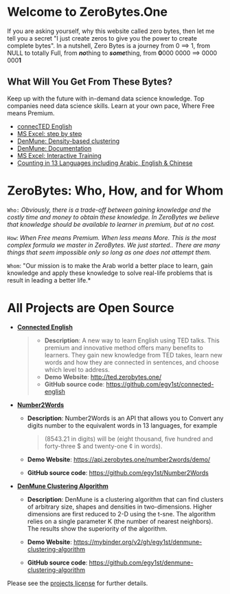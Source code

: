 # Welcome to ZeroBytes.One

If you are asking yourself, why this website called zero bytes, then let me tell you a secret "I just create zeros to give you the power to create complete bytes". In a nutshell, Zero Bytes is a journey from 0 ==> 1, from NULL to totally Full, from ***no***thing to ***some***thing, from **0**000 0000  ==>  0000 000**1** 

## What Will You Get From These Bytes?

Keep up with the future with in-demand data science knowledge. Top companies need data science skills. Learn at your own pace, Where Free means Premium.

- [connecTED English](http://ted.zerobytes.one)
- [MS Excel: step by step](https://excel.zerobytes.one)
- [DenMune: Density-based clustering](https://github.com/egy1st/denmune-clustering-algorithm)
- [DenMune: Documentation](https://docs.zerobytes.one)
- [MS Excel: Interactive Training](https://quiz.zerobytes.one/)
- [Counting in 13 Languages including Arabic, English & Chinese](https://api.zerobytes.one/number2words/demo/)


# ZeroBytes: Who, How, and for Whom

`Who:` *Obviously, there is a trade-off between gaining knowledge and the costly time and money to obtain these knowledge. In ZeroBytes we believe that knowledge should be available to learner in premium, but at no cost.*

`How`: *When Free means Premium. When less means More. This is the most complex formula we master in ZeroBytes. We just started.. There are many things that seem impossible only so long as one does not attempt them.*

`Whom`: "Our mission is to make the Arab world a better place to learn, gain knowledge and apply these knowledge to solve real-life problems that is result in leading a better life.*


# All Projects are Open Source
- **<u>Connected English</u>**

  > - **Description**: A new way to learn English using TED talks. This premium and innovative method offers many benefits to learners. They gain new knowledge from TED takes, learn new words and how they are connected in sentences, and choose which level to address.
  > - **Demo Website**: http://ted.zerobytes.one/
  > - **GitHub source code**: https://github.com/egy1st/connected-english

- **<u>Number2Words</u>**
  
  - **Description**: Number2Words is an API that allows you to Convert any digits number to the equivalent words in 13 languages, for example
  
    > (8543.21 in digits) will be (eight thousand, five hundred and forty-three $ and twenty-one ¢ in words).
  
  - **Demo Website**: https://api.zerobytes.one/number2words/demo/
  
  - **GitHub source code**: https://github.com/egy1st/Number2Words
  
- **<u>DenMune Clustering Algorithm</u>**
  
  - **Description**: DenMune is a clustering algorithm that can find clusters of arbitrary size, shapes and densities in two-dimensions. Higher dimensions are first reduced to 2-D using the t-sne. The algorithm relies on a single parameter K (the number of nearest neighbors). The results show the superiority of the algorithm. 
  
  - **Demo Website**: https://mybinder.org/v2/gh/egy1st/denmune-clustering-algorithm
  
  - **GitHub source code**: https://github.com/egy1st/denmune-clustering-algorithm
  
  
  

Please see the [projects license](license.md) for further details.



